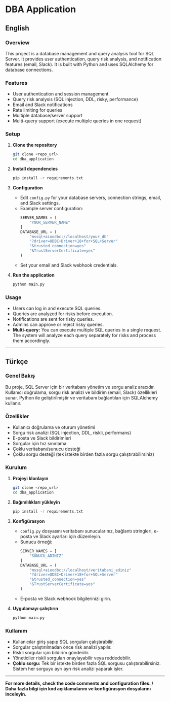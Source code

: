 # DBA Application

## English

### Overview
This project is a database management and query analysis tool for SQL Server. It provides user authentication, query risk analysis, and notification features (email, Slack). It is built with Python and uses SQLAlchemy for database connections.

### Features
- User authentication and session management
- Query risk analysis (SQL injection, DDL, risky, performance)
- Email and Slack notifications
- Rate limiting for queries
- Multiple database/server support
- Multi-query support (execute multiple queries in one request)

### Setup

1. **Clone the repository**
   ```bash
   git clone <repo_url>
   cd dba_application
   ```

2. **Install dependencies**
   ```bash
   pip install -r requirements.txt
   ```

3. **Configuration**
   - Edit `config.py` for your database servers, connection strings, email, and Slack settings.
   - Example server configuration:
     ```python
     SERVER_NAMES = [
         "YOUR_SERVER_NAME"
     ]
     DATABASE_URL = (
         "mssql+aioodbc://localhost/your_db"
         "?driver=ODBC+Driver+18+for+SQL+Server"
         "&trusted_connection=yes"
         "&TrustServerCertificate=yes"
     )
     ```
   - Set your email and Slack webhook credentials.

4. **Run the application**
   ```bash
   python main.py
   ```

### Usage

- Users can log in and execute SQL queries.
- Queries are analyzed for risks before execution.
- Notifications are sent for risky queries.
- Admins can approve or reject risky queries.
- **Multi-query:** You can execute multiple SQL queries in a single request. The system will analyze each query separately for risks and process them accordingly.

---

## Türkçe

### Genel Bakış
Bu proje, SQL Server için bir veritabanı yönetim ve sorgu analiz aracıdır. Kullanıcı doğrulama, sorgu risk analizi ve bildirim (email, Slack) özellikleri sunar. Python ile geliştirilmiştir ve veritabanı bağlantıları için SQLAlchemy kullanır.

### Özellikler
- Kullanıcı doğrulama ve oturum yönetimi
- Sorgu risk analizi (SQL injection, DDL, riskli, performans)
- E-posta ve Slack bildirimleri
- Sorgular için hız sınırlama
- Çoklu veritabanı/sunucu desteği
- Çoklu sorgu desteği (tek istekte birden fazla sorgu çalıştırabilirsiniz)

### Kurulum

1. **Projeyi klonlayın**
   ```bash
   git clone <repo_url>
   cd dba_application
   ```

2. **Bağımlılıkları yükleyin**
   ```bash
   pip install -r requirements.txt
   ```

3. **Konfigürasyon**
   - `config.py` dosyasını veritabanı sunucularınız, bağlantı stringleri, e-posta ve Slack ayarları için düzenleyin.
   - Sunucu örneği:
     ```python
     SERVER_NAMES = [
         "SUNUCU_ADINIZ"
     ]
     DATABASE_URL = (
         "mssql+aioodbc://localhost/veritabani_adiniz"
         "?driver=ODBC+Driver+18+for+SQL+Server"
         "&trusted_connection=yes"
         "&TrustServerCertificate=yes"
     )
     ```
   - E-posta ve Slack webhook bilgilerinizi girin.

4. **Uygulamayı çalıştırın**
   ```bash
   python main.py
   ```

### Kullanım

- Kullanıcılar giriş yapıp SQL sorguları çalıştırabilir.
- Sorgular çalıştırılmadan önce risk analizi yapılır.
- Riskli sorgular için bildirim gönderilir.
- Yöneticiler riskli sorguları onaylayabilir veya reddedebilir.
- **Çoklu sorgu:** Tek bir istekte birden fazla SQL sorgusu çalıştırabilirsiniz. Sistem her sorguyu ayrı ayrı risk analizi yaparak işler.

---

**For more details, check the code comments and configuration files. / Daha fazla bilgi için kod açıklamalarını ve konfigürasyon dosyalarını inceleyin.**
